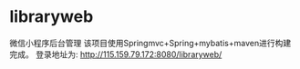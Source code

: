 # libraryweb
微信小程序后台管理
该项目使用Springmvc+Spring+mybatis+maven进行构建完成。
登录地址为:
http://115.159.79.172:8080/libraryweb/
